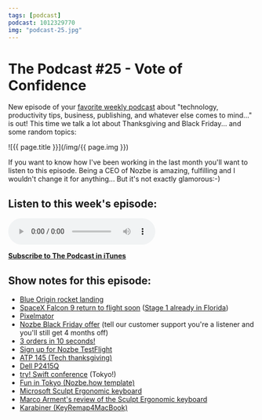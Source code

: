 ```yaml
---
tags: [podcast]
podcast: 1012329770
img: "podcast-25.jpg"
---
```


# The Podcast #25 - Vote of Confidence

New episode of your [favorite weekly podcast][p] about "technology, productivity tips, business, publishing, and whatever else comes to mind..." is out! This time we talk a lot about Thanksgiving and Black Friday... and some random topics:

<!--More-->

![{{ page.title }}](/img/{{ page.img }})

If you want to know how I've been working in the last month you'll want to listen to this episode. Being a CEO of Nozbe is amazing, fulfilling and I wouldn't change it for anything... But it's not exactly glamorous:-)

## Listen to this week's episode:

<audio controls>
<source src="https://files.nozbe.com/podcast/025.mp3" type="audio/mpeg">
</audio>

**[Subscribe to The Podcast in iTunes][i]**

## Show notes for this episode:

  * [Blue Origin rocket landing](https://www.blueorigin.com/news/news/blue-origin-makes-historic-rocket-landing)
  * [SpaceX Falcon 9 return to flight soon](https://twitter.com/flatoday_jdean/status/671690033347354624) ([Stage 1 already in Florida](https://twitter.com/Marc944Marc/status/667708558235066368))
  * [Pixelmator](http://www.pixelmator.com/mac/)
  * [Nozbe Black Friday offer](https://nozbe.com/blog/black-friday-2015/) (tell our customer support you're a listener and you'll still get 4 months off)
  * [3 orders in 10 seconds!](https://nozbe.com/blog/thanksgiving/)
  * [Sign up for Nozbe TestFlight](https://beta-signup.nozbe.com/)
  * [ATP 145 (Tech thanksgiving)](http://atp.fm/episodes/145)
  * [Dell P2415Q](http://accessories.us.dell.com/sna/productdetail.aspx?c=us&cs=04&l=en&sku=860-BBFF)
  * [try! Swift conference](http://www.tryswiftconf.com/) (Tokyo!)
  * [Fun in Tokyo (Nozbe.how template)](https://nozbe.how/VzfZp)
  * [Microsoft Sculpt Ergonomic keyboard](https://www.microsoft.com/accessories/en-us/products/keyboards/sculpt-ergonomic-desktop/l5v-00001)
  * [Marco Arment's review of the Sculpt Ergonomic keyboard](http://www.marco.org/2013/08/30/sculpt-ergonomic-keyboard-review)
  * [Karabiner (KeyRemap4MacBook)](https://pqrs.org/osx/karabiner/)

[e]: /podcast-25
[p]: /podcast
[n]: https://michael.gratis/nozbe
[r]: https://michael.gratis/radex
[i]: https://michael.gratis/thepodcast